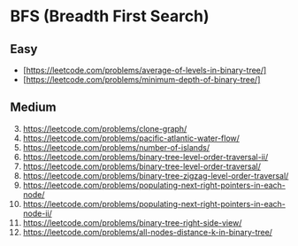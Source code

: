 # BFS (Breadth First Search)

## Easy
- [https://leetcode.com/problems/average-of-levels-in-binary-tree/]
- [https://leetcode.com/problems/minimum-depth-of-binary-tree/]

## Medium
3. https://leetcode.com/problems/clone-graph/
4. https://leetcode.com/problems/pacific-atlantic-water-flow/
5. https://leetcode.com/problems/number-of-islands/
6. https://leetcode.com/problems/binary-tree-level-order-traversal-ii/
7. https://leetcode.com/problems/binary-tree-level-order-traversal/
8. https://leetcode.com/problems/binary-tree-zigzag-level-order-traversal/
9. https://leetcode.com/problems/populating-next-right-pointers-in-each-node/
10. https://leetcode.com/problems/populating-next-right-pointers-in-each-node-ii/
11. https://leetcode.com/problems/binary-tree-right-side-view/
12. https://leetcode.com/problems/all-nodes-distance-k-in-binary-tree/